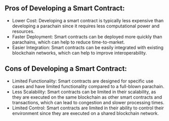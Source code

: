 ## Pros of Developing a Smart Contract:

* Lower Cost: Developing a smart contract is typically less expensive than developing a parachain since it requires less computational power and resources.
* Faster Deployment: Smart contracts can be deployed more quickly than parachains, which can help to reduce time-to-market.
* Easier Integration: Smart contracts can be easily integrated with existing blockchain networks, which can help to improve interoperability.

## Cons of Developing a Smart Contract:

* Limited Functionality: Smart contracts are designed for specific use cases and have limited functionality compared to a full-blown parachain.
* Less Scalability: Smart contracts can be limited in their scalability, as they are executed on the same blockchain as other smart contracts and transactions, which can lead to congestion and slower processing times.
* Limited Control: Smart contracts are limited in their ability to control their environment since they are executed on a shared blockchain network.
